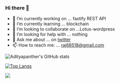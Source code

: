 ### Hi there 👋

- 🔭 I’m currently working on ... fastify REST API
- 🌱 I’m currently learning ... blockchain
- 👯 I’m looking to collaborate on ...Lotus-wordpress
- 🤔 I’m looking for help with ... nothing
- 💬 Ask me about ... on   [twitter](https://twitter.com/panther_aditya)
- 📫 How to reach me: ...  raj68518@gmail.com


<!--
**raj68518/raj68518** is a ✨ _special_ ✨ repository because its `README.md` (this file) appears on your GitHub profile.

Here are some ideas to get you started:
- 😄 Pronouns: ...
- ⚡ Fun fact: ...
-->

![Adityapanther's GitHub stats](https://github-readme-stats.vercel.app/api?username=adityapanther&count_private=true&show_icons=true&theme=tokyonight)

[![Top Langs](https://github-readme-stats.vercel.app/api/top-langs/?username=adityapanther&layout=compact)](https://github.com/anuraghazra/github-readme-stats)


<img src="https://encrypted-tbn0.gstatic.com/images?q=tbn:ANd9GcTKkPtvEpXocICqosr5XbhsP5TBmONFzB1kyA&usqp=CAU">
